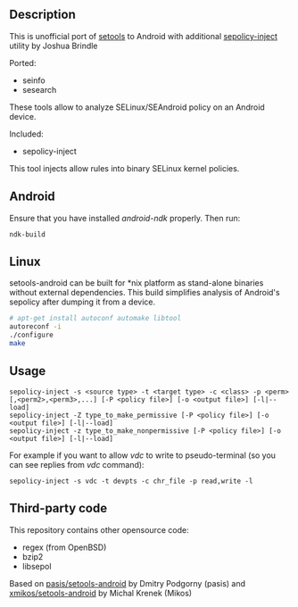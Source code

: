 ## Description

This is unofficial port of [setools][1] to Android with additional
[sepolicy-inject][2] utility by Joshua Brindle

Ported:

 * seinfo
 * sesearch

These tools allow to analyze SELinux/SEAndroid policy on an Android device.

Included:

 * sepolicy-inject
 
This tool injects allow rules into binary SELinux kernel policies.

[1]: http://oss.tresys.com/projects/setools
[2]: http://bitbucket.org/joshua_brindle/sepolicy-inject


## Android

Ensure that you have installed _android-ndk_ properly. Then run:

```
ndk-build
```


## Linux

setools-android can be built for *nix platform as stand-alone binaries without
external dependencies. This build simplifies analysis of Android's sepolicy
after dumping it from a device.

```sh
# apt-get install autoconf automake libtool
autoreconf -i
./configure
make
```


## Usage

    sepolicy-inject -s <source type> -t <target type> -c <class> -p <perm>[,<perm2>,<perm3>,...] [-P <policy file>] [-o <output file>] [-l|--load]
    sepolicy-inject -Z type_to_make_permissive [-P <policy file>] [-o <output file>] [-l|--load]
    sepolicy-inject -z type_to_make_nonpermissive [-P <policy file>] [-o <output file>] [-l|--load]

For example if you want to allow _vdc_ to write to pseudo-terminal (so you can see replies from _vdc_ command):

    sepolicy-inject -s vdc -t devpts -c chr_file -p read,write -l


## Third-party code

This repository contains other opensource code:

 * regex (from OpenBSD)
 * bzip2
 * libsepol

Based on [pasis/setools-android][3] by Dmitry Podgorny (pasis) and
[xmikos/setools-android][4] by Michal Krenek (Mikos)

[3]: https://github.com/pasis/setools-android
[4]: https://github.com/xmikos/setools-android
